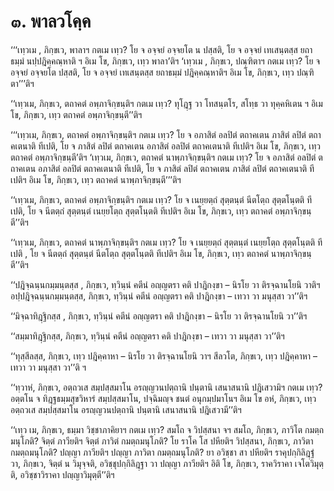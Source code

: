 <h1>๓. พาลวโคฺค</h1>
<p> ‘‘‘เทฺวเม , ภิกฺขเว, พาลาฯ กตเม เทฺว? โย จ อจฺจยํ อจฺจยโต น ปสฺสติ, โย จ อจฺจยํ เทเสนฺตสฺส ยถาธมฺมํ นปฺปฎิคฺคณฺหาติ ฯ อิเม โข, ภิกฺขเว, เทฺว พาลา’ติฯ ‘เทฺวเม , ภิกฺขเว, ปณฺฑิตาฯ กตเม เทฺว? โย จ อจฺจยํ อจฺจยโต ปสฺสติ, โย จ อจฺจยํ เทเสนฺตสฺส ยถาธมฺมํ ปฎิคฺคณฺหาติฯ อิเม โข, ภิกฺขเว, เทฺว ปณฺฑิตา’’’ติฯ</p>


<p> ‘‘เทฺวเม, ภิกฺขเว, ตถาคตํ อพฺภาจิกฺขนฺติฯ กตเม เทฺว? ทุโฎฺฐ วา โทสนฺตโร, สโทฺธ วา ทุคฺคหิเตน ฯ อิเม โข, ภิกฺขเว, เทฺว ตถาคตํ อพฺภาจิกฺขนฺตี’’ติฯ</p>


<p> ‘‘‘เทฺวเม, ภิกฺขเว, ตถาคตํ อพฺภาจิกฺขนฺติฯ กตเม เทฺว? โย  จ อภาสิตํ อลปิตํ ตถาคเตน ภาสิตํ ลปิตํ ตถาคเตนาติ ทีเปติ, โย จ ภาสิตํ ลปิตํ ตถาคเตน อภาสิตํ อลปิตํ ตถาคเตนาติ ทีเปติฯ อิเม โข, ภิกฺขเว, เทฺว ตถาคตํ อพฺภาจิกฺขนฺตี’ติฯ ‘เทฺวเม, ภิกฺขเว, ตถาคตํ นาพฺภาจิกฺขนฺติฯ กตเม เทฺว? โย จ อภาสิตํ อลปิตํ ตถาคเตน อภาสิตํ อลปิตํ ตถาคเตนาติ ทีเปติ, โย จ ภาสิตํ ลปิตํ ตถาคเตน ภาสิตํ ลปิตํ ตถาคเตนาติ ทีเปติฯ อิเม โข, ภิกฺขเว, เทฺว ตถาคตํ นาพฺภาจิกฺขนฺตี’’’ติฯ</p>


<p> ‘‘เทฺวเม, ภิกฺขเว, ตถาคตํ อพฺภาจิกฺขนฺติฯ กตเม เทฺว? โย จ เนยฺยตฺถํ สุตฺตนฺตํ นีตโตฺถ สุตฺตโนฺตติ ทีเปติ, โย จ นีตตฺถํ สุตฺตนฺตํ เนยฺยโตฺถ สุตฺตโนฺตติ ทีเปติฯ อิเม โข, ภิกฺขเว, เทฺว ตถาคตํ อพฺภาจิกฺขนฺตี’’ติฯ</p>


<p> ‘‘เทฺวเม, ภิกฺขเว, ตถาคตํ นาพฺภาจิกฺขนฺติฯ กตเม เทฺว? โย จ เนยฺยตฺถํ สุตฺตนฺตํ เนยฺยโตฺถ สุตฺตโนฺตติ ทีเปติ , โย จ นีตตฺถํ สุตฺตนฺตํ นีตโตฺถ สุตฺตโนฺตติ ทีเปติฯ อิเม โข, ภิกฺขเว, เทฺว ตถาคตํ นาพฺภาจิกฺขนฺตี’’ติฯ</p>


<p> ‘‘ปฎิจฺฉนฺนกมฺมนฺตสฺส , ภิกฺขเว, ทฺวินฺนํ คตีนํ อญฺญตรา คติ ปาฎิกงฺขา – นิรโย วา ติรจฺฉานโยนิ วาติฯ อปฺปฎิจฺฉนฺนกมฺมนฺตสฺส, ภิกฺขเว, ทฺวินฺนํ คตีนํ อญฺญตรา คติ ปาฎิกงฺขา – เทวา วา มนุสฺสา วา’’ติฯ</p>


<p> ‘‘มิจฺฉาทิฎฺฐิกสฺส , ภิกฺขเว, ทฺวินฺนํ คตีนํ อญฺญตรา คติ ปาฎิกงฺขา – นิรโย วา ติรจฺฉานโยนิ วา’’ติฯ</p>


<p> ‘‘สมฺมาทิฎฺฐิกสฺส, ภิกฺขเว, ทฺวินฺนํ คตีนํ อญฺญตรา คติ ปาฎิกงฺขา – เทวา วา มนุสฺสา วา’’ติฯ</p>


<p> ‘‘ทุสฺสีลสฺส, ภิกฺขเว, เทฺว ปฎิคฺคาหา – นิรโย วา ติรจฺฉานโยนิ วาฯ สีลวโต, ภิกฺขเว, เทฺว ปฎิคฺคาหา – เทวา วา มนุสฺสา วา’’ติ ฯ</p>


<p> ‘‘ทฺวาหํ, ภิกฺขเว, อตฺถวเส สมฺปสฺสมาโน อรญฺญวนปตฺถานิ  ปนฺตานิ เสนาสนานิ ปฎิเสวามิฯ กตเม เทฺว? อตฺตโน จ ทิฎฺฐธมฺมสุขวิหารํ สมฺปสฺสมาโน, ปจฺฉิมญฺจ  ชนตํ อนุกมฺปมาโนฯ อิเม โข อหํ, ภิกฺขเว, เทฺว อตฺถวเส สมฺปสฺสมาโน อรญฺญวนปตฺถานิ ปนฺตานิ เสนาสนานิ ปฎิเสวามี’’ติฯ</p>


<p> ‘‘เทฺว เม, ภิกฺขเว, ธมฺมา วิชฺชาภาคิยาฯ กตเม เทฺว? สมโถ จ วิปสฺสนา จฯ สมโถ, ภิกฺขเว, ภาวิโต กมตฺถ  มนุโภติ? จิตฺตํ  ภาวียติฯ จิตฺตํ ภาวิตํ กมตฺถมนุโภติ? โย ราโค โส ปหียติฯ วิปสฺสนา, ภิกฺขเว, ภาวิตา กมตฺถมนุโภติ? ปญฺญา ภาวียติฯ ปญฺญา ภาวิตา กมตฺถมนุโภติ? ยา อวิชฺชา สา ปหียติฯ ราคุปกฺกิลิฎฺฐํ วา, ภิกฺขเว, จิตฺตํ น วิมุจฺจติ, อวิชฺชุปกฺกิลิฎฺฐา วา ปญฺญา ภาวียติฯ อิติ โข, ภิกฺขเว, ราควิราคา เจโตวิมุตฺติ, อวิชฺชาวิราคา ปญฺญาวิมุตฺตี’’ติฯ</p>

</p>





